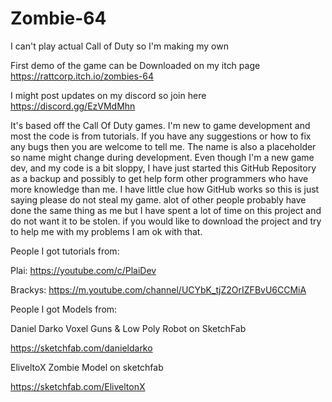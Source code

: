 # Zombie-64
I can't play actual Call of Duty so I'm making my own

First demo of the game can be Downloaded on my itch page
https://rattcorp.itch.io/zombies-64

I might post updates on my discord so join here
https://discord.gg/EzVMdMhn

It's based off the Call Of Duty games.
I'm new to game development and most the code is from tutorials.
If you have any suggestions or how to fix any bugs then you are welcome to tell me.
The name is also a placeholder so name might change during development.
Even though I'm a new game dev, and my code is a bit sloppy, I have just started this GitHub Repository as a backup and possibly to get help form other programmers who have more knowledge than me. I have little clue how GitHub works so this is just saying please do not steal my game. alot of other people probably have done the same thing as me but I have spent a lot of time on this project and do not want it to be stolen. if you would like to download the project and try to help me with my problems I am ok with that.

People I got tutorials from:

Plai: https://youtube.com/c/PlaiDev

Brackys: https://m.youtube.com/channel/UCYbK_tjZ2OrIZFBvU6CCMiA

People I got Models from:

Daniel Darko
Voxel Guns & Low Poly Robot on SketchFab

https://sketchfab.com/danieldarko


EliveltoX
Zombie Model on sketchfab

https://sketchfab.com/EliveltonX

